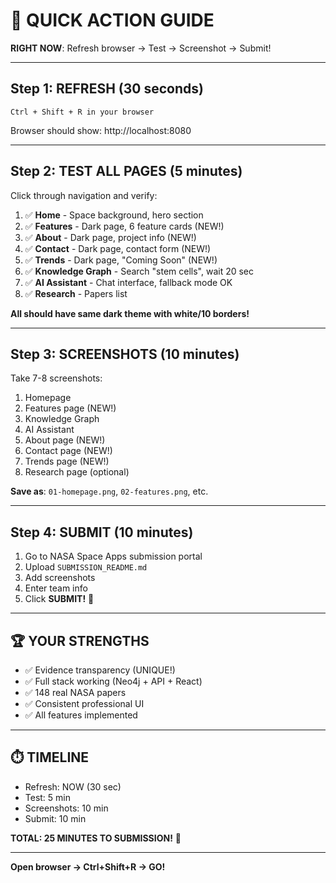 # 🎯 QUICK ACTION GUIDE

**RIGHT NOW**: Refresh browser → Test → Screenshot → Submit!

---

## Step 1: REFRESH (30 seconds)

```
Ctrl + Shift + R in your browser
```

Browser should show: http://localhost:8080

---

## Step 2: TEST ALL PAGES (5 minutes)

Click through navigation and verify:

1. ✅ **Home** - Space background, hero section
2. ✅ **Features** - Dark page, 6 feature cards (NEW!)
3. ✅ **About** - Dark page, project info (NEW!)
4. ✅ **Contact** - Dark page, contact form (NEW!)
5. ✅ **Trends** - Dark page, "Coming Soon" (NEW!)
6. ✅ **Knowledge Graph** - Search "stem cells", wait 20 sec
7. ✅ **AI Assistant** - Chat interface, fallback mode OK
8. ✅ **Research** - Papers list

**All should have same dark theme with white/10 borders!**

---

## Step 3: SCREENSHOTS (10 minutes)

Take 7-8 screenshots:

1. Homepage
2. Features page (NEW!)
3. Knowledge Graph
4. AI Assistant  
5. About page (NEW!)
6. Contact page (NEW!)
7. Trends page (NEW!)
8. Research page (optional)

**Save as**: `01-homepage.png`, `02-features.png`, etc.

---

## Step 4: SUBMIT (10 minutes)

1. Go to NASA Space Apps submission portal
2. Upload `SUBMISSION_README.md`
3. Add screenshots
4. Enter team info
5. Click **SUBMIT!** 🚀

---

## 🏆 YOUR STRENGTHS

- ✅ Evidence transparency (UNIQUE!)
- ✅ Full stack working (Neo4j + API + React)
- ✅ 148 real NASA papers
- ✅ Consistent professional UI
- ✅ All features implemented

---

## ⏱️ TIMELINE

- Refresh: NOW (30 sec)
- Test: 5 min
- Screenshots: 10 min
- Submit: 10 min

**TOTAL: 25 MINUTES TO SUBMISSION!** 🚀

---

**Open browser → Ctrl+Shift+R → GO!**
